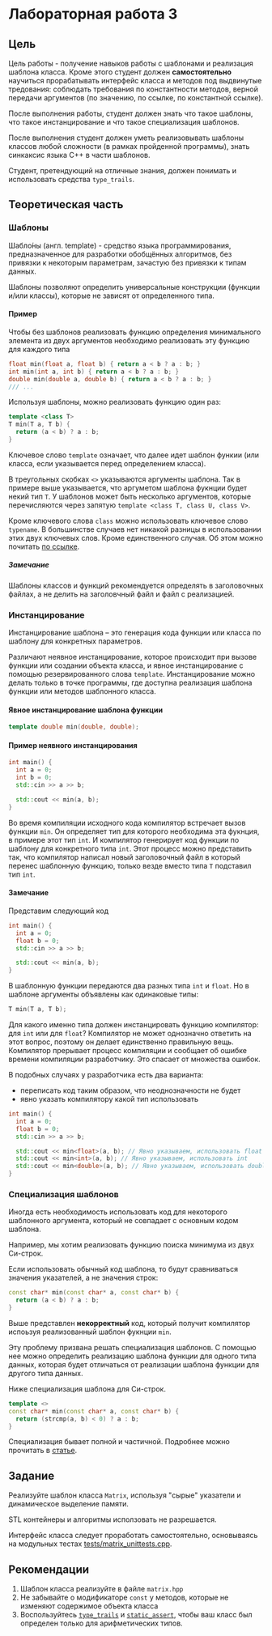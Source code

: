 # Лабораторная работа 3

## Цель
Цель работы - получение навыков работы с шаблонами и реализация шаблона класса. Кроме этого студент должен **самостоятельно** научиться прорабатывать интерфейс класса и методов под выдвинутые тредования: соблюдать требования по константности методов, верной передачи аргументов (по значению, по ссылке, по константной ссылке).

После выполнения работы, студент должен знать что такое шаблоны, что такое инстанцирование и что такое специализация шаблонов.

После выполнения студент должен уметь реализовывать шаблоны классов любой сложности (в рамках пройденной программы), знать синкаксис языка С++ в части шаблонов.

Студент, претендующий на отличные знания, должен понимать и использовать средства `type_trails`.

## Теоретическая часть

### Шаблоны
Шабло́ны (англ. template) - средство языка программирования, предназначенное для разработки обобщённых алгоритмов, без привязки к некоторым параметрам, зачастую без привязки к типам данных.

Шаблоны позволяют определить универсальные конструкции (функции и/или классы), которые не зависят от определенного типа.

#### Пример
Чтобы без шаблонов реализовать функцию определения минимального элемента из двух аргументов необходимо реализовать эту функцию для каждого типа

```cpp
float min(float a, float b) { return a < b ? a : b; }
int min(int a, int b) { return a < b ? a : b; }
double min(double a, double b) { return a < b ? a : b; }
/// ...
```

Используя шаблоны, можно реализовать функцию один раз:

```cpp
template <class T>
T min(T a, T b) {
  return (a < b) ? a : b;
}
```

Ключевое слово `template` означает, что далее идет шаблон функии (или класса, если указывается перед определением класса).

В треугольных скобках `<>` указываются аргументы шаблона. Так в примере выше указывается, что аргуметом шаблона фукнции будет некий тип `T`. У шаблонов может быть несколько аргументов, которые перечисляются через запятую `template <class T, class U, class V>`.

Кроме ключевого слова `class` можно использовать ключевое слово `typename`. В большинстве случаев нет никакой разницы в использовании этих двух ключевых слов. Кроме единственного случая. Об этом можно почитать [по ссылке](https://docs.microsoft.com/ru-ru/archive/blogs/slippman/why-c-supports-both-class-and-typename-for-type-parameters).

##### Замечание
Шаблоны классов и функций рекомендуется определять в заголовочных файлах, а не делить на заголовчный файл и файл с реализацией.

### Инстанцирование
Инстанцирование шаблона – это генерация кода функции или класса по шаблону для конкретных параметров.

Различают неявное инстанцирование, которое происходит при вызове функции или создании объекта класса, и явное инстанцирование с помощью резервированного слова `template`. Инстанцирование можно делать только в точке программы, где доступна реализация шаблона функции или методов шаблонного класса.

#### Явное инстанцирование шаблона функции
```cpp
template double min(double, double);
```

#### Пример неявного инстанцирования
```cpp
int main() {
  int a = 0;
  int b = 0;
  std::cin >> a >> b;

  std::cout << min(a, b);
}
```

Во время компиляции исходного кода компилятор встречает вызов функции `min`. Он определяет тип для которого необходима эта фукнция, в примере этот тип `int`. И компилятор генерирует код функции по шаблону для конкретного типа `int`. Этот процесс можно представить так, что компилятор написал новый заголовочный файл в который перенес шаблонную функцию, только везде вместо типа `T` подставил тип `int`.

#### Замечание
Представим следующий код
```cpp
int main() {
  int a = 0;
  float b = 0;
  std::cin >> a >> b;

  std::cout << min(a, b);
}
```

В шаблонную функции передаются два разных типа `int` и `float`. Но в шаблоне аргументы объявлены как одинаковые типы:

```cpp
T min(T a, T b);
```
Для какого именно типа должен инстанцировать функцию компилятор: для `int` или для `float`? Компилятор не может однозначно ответить на этот вопрос, поэтому он делает единственно правильную вещь. Компилятор прерывает процесс компиляции и сообщает об ошибке времени компиляции разработчику. Это спасает от множества ошибок.

В подобных случаях у разработчика есть два варианта:
* переписать код таким образом, что неоднозначности не будет
* явно указать компилятору какой тип использовать

```cpp
int main() {
  int a = 0;
  float b = 0;
  std::cin >> a >> b;

  std::cout << min<float>(a, b); // Явно указываем, использовать float
  std::cout << min<int>(a, b); // Явно указываем, использовать int
  std::cout << min<double>(a, b); // Явно указываем, использовать double
}
```

### Специализация шаблонов
Иногда есть необходимость использовать код для некоторого шаблонного аргумента, который не совпадает с основным кодом шаблона.

Например, мы хотим реализовать функцию поиска минимума из двух Си-строк.

Если использовать обычный код шаблона, то будут сравниваться значения указателей, а не значения строк:
```cpp
const char* min(const char* a, const char* b) {
  return (a < b) ? a : b;
}
```
Выше представлен **некорректный** код, который получит компилятор испоьзуя реализованный шаблон фукнции `min`.

Эту проблему призвана решать специализация шаблонов. С помощью нее можно определить реализацию шаблона функции для одного типа данных, которая будет отличаться от реализации шаблона функции для другого типа данных.

Ниже специализация шаблона для Си-строк.
```cpp
template <>
const char* min(const char* a, const char* b) {
  return (strcmp(a, b) < 0) ? a : b;
}
```

Специализация бывает полной и частичной. Подробнее можно прочитать в [статье](https://ravesli.com/urok-179-chastichnaya-spetsializatsiya-shablona/).

## Задание

Реализуйте шаблон класса `Matrix`, используя "сырые" указатели и динамическое выделение памяти.

STL контейнеры и алгоритмы исползовать не разрешается.

Интерфейс класса следует проработать самостоятельно, основываясь на модульных тестах [tests/matrix_unittests.cpp](tests/matrix_unittests.cpp).

## Рекомендации
1. Шаблон класса реализуйте в файле `matrix.hpp`
2. Не забывайте о модификаторе `const` у методов, которые не изменяют содержимое объекта класса
3. Воспользуйтесь [`type_trails`](https://ru.cppreference.com/w/cpp/header/type_traits) и [`static_assert`](https://en.cppreference.com/w/cpp/language/static_assert), чтобы ваш класс был определен только для арифметических типов.
